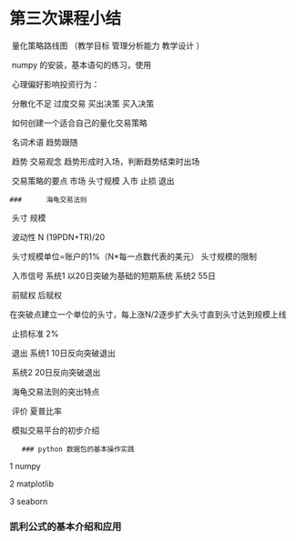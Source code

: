 # 第三次课程小结

​        量化策略路线图 （教学目标 管理分析能力 教学设计 ）

​        numpy 的安装，基本语句的练习，使用

​       心理偏好影响投资行为：

​       分散化不足 过度交易  买出决策 买入决策

​       如何创建一个适合自己的量化交易策略

​       名词术语  趋势跟随 

​       趋势 交易观念 趋势形成时入场，判断趋势结束时出场

​      交易策略的要点 市场  头寸规模 入市 止损 退出

    ###      海龟交易法则

​       头寸 规模

​       波动性 N   (19PDN+TR)/20

​      头寸规模单位=账户的1%（N*每一点数代表的美元） 头寸规模的限制

​      入市信号 系统1 以20日突破为基础的短期系统 系统2 55日

​      前赋权 后赋权

​       在突破点建立一个单位的头寸，每上涨N/2逐步扩大头寸直到头寸达到规模上线

​     止损标准 2%

​      退出   系统1 10日反向突破退出

​                系统2 20日反向突破退出

​      海龟交易法则的突出特点

​       评价   夏普比率

​       模拟交易平台的初步介绍

       ### python 数据包的基本操作实践

1 numpy 

2 matplotlib

3 seaborn

###  凯利公式的基本介绍和应用



​       